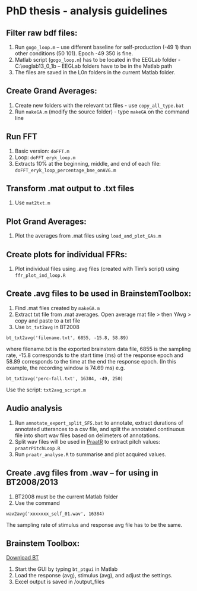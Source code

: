 # PhD thesis - analysis guidelines

## Filter raw bdf files:
1.	Run `gogo_loop.m` – use different baseline for self-production (-49 1) than other conditions (50 101). Epoch -49 350 is fine.
2.	Matlab script (`gogo_loop.m`) has to be located in the EEGLab folder - C:\eeglab13_0_1b – EEGLab folders have to be in the Matlab path
3.	The files are saved in the L0n folders in the current Matlab folder.

## Create Grand Averages:
1.	Create new folders with the relevant txt files - use `copy_all_type.bat`
2.	Run `makeGA.m` (modify the source folder) - type `makeGA` on the command line

## Run FFT
1. Basic version: `doFFT.m`
2. Loop: `doFFT_eryk_loop.m`
3. Extracts 10% at the beginning, middle, and end of each file: `doFFT_eryk_loop_percentage_bme_onAVG.m`

## Transform .mat output to .txt files
1. Use `mat2txt.m`

## Plot Grand Averages:
1.	Plot the averages from .mat files using `load_and_plot_GAs.m`

## Create plots for individual FFRs:
1.	Plot individual files using .avg files (created with Tim’s script) using `ffr_plot_ind_loop.R`

## Create .avg files to be used in BrainstemToolbox:
1.	Find .mat files created by `makeGA.m`
2.	Extract txt file from .mat averages. Open average mat file > then YAvg > copy and paste to a txt file
3.	Use `bt_txt2avg` in BT2008
```
bt_txt2avg('filename.txt', 6855, -15.8, 58.89)
```
where filename.txt is the exported brainstem data file, 6855 is the sampling rate, -15.8 corresponds to the start time (ms) of the response epoch and 58.89 corresponds to the time at the end the response epoch. (In this example, the recording window is 74.69 ms)
e.g.
```
bt_txt2avg('perc-fall.txt', 16384, -49, 250)
```
Use the script: `txt2avg_script.m`

## Audio analysis
1. Run `annotate_export_split_SFS.bat` to annotate, extract durations of annotated utterances to a csv file, and split the annotated continuous file into short wav files based on delimeters of annotations.
2. Split wav files will be used in [PraatR](http://www.aaronalbin.com/praatr/index.htm) to extract pitch values: `praatrPitchLoop.R`
3. Run `praatr_analyse.R` to summarise and plot acquired values.

## Create .avg files from .wav – for using in BT2008/2013
1.	BT2008 must be the current Matlab folder
2.	Use the command 
```
wav2avg('xxxxxxx_self_01.wav', 16384)
```
The sampling rate of stimulus and response avg file has to be the same.

## Brainstem Toolbox:
[Download BT](http://www.brainvolts.northwestern.edu/form/freeware.php)

1.	Start the GUI by typing `bt_ptgui` in Matlab
2.	Load the response (avg), stimulus (avg), and adjust the settings.
3.	Excel output is saved in /output_files
